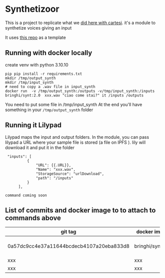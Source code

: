 # Synthetizoor
This is a project to replicate what we [did here with cartesi](https://github.com/dub3-space/dub3-hackthon-project/tree/main/cartesi). it's a module to synthetize voices giving an input

It uses [this repo](https://github.com/dub3-space/base-lily-module) as a template


## Running with docker locally

create venv with python 3.10.10
```
pip pip install -r requirements.txt
mkdir /tmp/output_synth
mkdir /tmp/input_synth
# need to copy a .wav file in input_synth
docker run  -v /tmp/output_synth:/outputs -v/tmp/input_synth:/inputs bringhi/synt:2.0  xxx.wav "ciao come stai?" it /inputs /outputs 
```
You need to put some file in /tmp/input_synth
At the end you'll have something in your `/tmp/output_synth` folder

## Running it Lilypad
Lilypad maps the input and output folders.
In the module, you can pass lilypad a URL where your sample file is stored (a file on IPFS ). lily will download it and put it in the folder
```
 "inputs": [
          {
              "URL": {{.URL}},
              "Name": "xxx.wav",
              "StorageSource": "urlDownload",
              "path": "/inputs"
          }
      ],
```
`command coming soon`


## List of commits  and docker image to to attach to commands above
| git tag | docker image | command
|-----------------|-----------------|-----------------|
| 0a57dc9cc4e37a11644bcdecb4107a20eba833d8   | bringhi/synt:0.6    | lilypad run github.com/dub3-space/lily-synthetizoor:0a57dc9cc4e37a11644bcdecb4107a20eba833d8 -i URL=https://bafkreiafqxh2jlmzjiuaoytga7ntu36gghww3y2bc6mrelbbg2nfijnz2u.ipfs.w3s.link/    |
| xxx    | xxx    |
| xxx    | xxx    |



